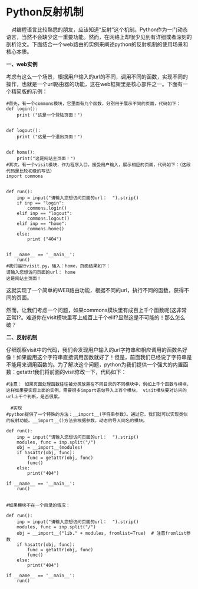 # Python反射机制



　对编程语言比较熟悉的朋友，应该知道“反射”这个机制。Python作为一门动态语言，当然不会缺少这一重要功能。然而，在网络上却很少见到有详细或者深刻的剖析论文。下面结合一个web路由的实例来阐述python的反射机制的使用场景和核心本质。

**一、web实例**

考虑有这么一个场景，根据用户输入的url的不同，调用不同的函数，实现不同的操作，也就是一个url路由器的功能，这在web框架里是核心部件之一。下面有一个精简版的示例：

```
#首先，有一个commons模块，它里面有几个函数，分别用于展示不同的页面，代码如下：
def login():
    print ("这是一个登陆页面！")
 
 
def logout():
    print ("这是一个退出页面！")
 
 
def home():
    print("这是网站主页面！")
#其次，有一个visit模块，作为程序入口，接受用户输入，展示相应的页面，代码如下：（这段代码是比较初级的写法）
import commons
 
 
def run():
    inp = input("请输入您想访问页面的url：  ").strip()
    if inp == "login":
        commons.login()
    elif inp == "logout":
        commons.logout()
    elif inp == "home":
        commons.home()
    else:
        print ("404")
 
 
if __name__ == '__main__':
    run()
#我们运行visit.py，输入：home，页面结果如下：
请输入您想访问页面的url： home
这是网站主页面！
```

这就实现了一个简单的WEB路由功能，根据不同的url，执行不同的函数，获得不同的页面。

然而，让我们考虑一个问题，如果commons模块里有成百上千个函数呢\(这非常正常\)?。难道你在visit模块里写上成百上千个elif?显然这是不可能的！那么怎么破？

**二、反射机制**

仔细观察visit中的代码，我们会发现用户输入的url字符串和相应调用的函数名好像！如果能用这个字符串直接调用函数就好了！但是，前面我们已经说了字符串是不能用来调用函数的。为了解决这个问题，python为我们提供一个强大的内置函数：getattr!我们将前面的visit修改一下，代码如下：

```
#注意： 如果页面处理函数往往被分类放置在不同目录的不同模块中，例如上千个函数与模块，这样如果要实现上面的实例，需要很多import语句导入上百个模块， visit模块要对访问的url上千个判断，是否很累。

　#实现
#python提供了一个特殊的方法：__import__(字符串参数)。通过它，我们就可以实现类似的反射功能。__import__()方法会根据参数，动态的导入同名的模块。

def run():
    inp = input("请输入您想访问页面的url：  ").strip()
    modules, func = inp.split("/")
    obj = __import__(modules)
    if hasattr(obj, func):
        func = getattr(obj, func)
        func()
    else:
        print("404")
 
if __name__ == '__main__':
    run()


#如果模块不在一个目录的情况：

def run():
    inp = input("请输入您想访问页面的url：  ").strip()
    modules, func = inp.split("/")
    obj = __import__("lib." + modules, fromlist=True)  # 注意fromlist参数
    if hasattr(obj, func):
        func = getattr(obj, func)
        func()
    else:
        print("404")
 
if __name__ == '__main__':
    run()

```



